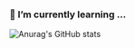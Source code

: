 ### 🌱 I’m currently learning ...
 
![Anurag's GitHub stats](https://github-readme-stats.vercel.app/api?username=npnghsw1216&show_icons=true&theme=radical)

<!--
**npnghsw1216/npnghsw1216** is a ✨ _special_ ✨ repository because its `README.md` (this file) appears on your GitHub profile.

Here are some ideas to get you started:

- 🔭 I’m currently working on ...
- 🌱 I’m currently learning ...
- 👯 I’m looking to collaborate on ...
- 🤔 I’m looking for help with ...
- 💬 Ask me about ...
- 📫 How to reach me: ...
- 😄 Pronouns: ...
- ⚡ Fun fact: ...
-->
